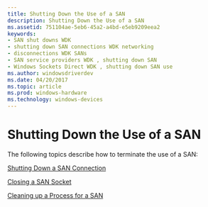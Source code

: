 ```yaml
---
title: Shutting Down the Use of a SAN
description: Shutting Down the Use of a SAN
ms.assetid: 751104ae-5eb6-45a2-a4bd-e5eb9209eea2
keywords:
- SAN shut downs WDK
- shutting down SAN connections WDK networking
- disconnections WDK SANs
- SAN service providers WDK , shutting down SAN
- Windows Sockets Direct WDK , shutting down SAN use
ms.author: windowsdriverdev
ms.date: 04/20/2017
ms.topic: article
ms.prod: windows-hardware
ms.technology: windows-devices
---
```


# Shutting Down the Use of a SAN





The following topics describe how to terminate the use of a SAN:

[Shutting Down a SAN Connection](shutting-down-a-san-connection.md)

[Closing a SAN Socket](closing-a-san-socket.md)

[Cleaning up a Process for a SAN](cleaning-up-a-process-for-a-san.md)

 

 





